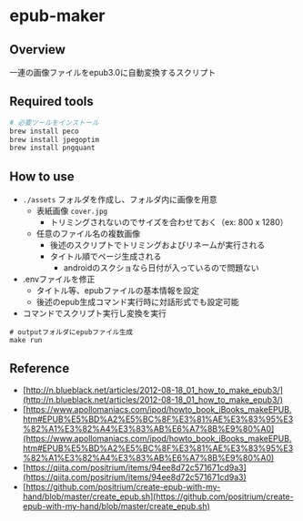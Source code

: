 # epub-maker

## Overview

一連の画像ファイルをepub3.0に自動変換するスクリプト

## Required tools

```sh
# 必要ツールをインストール
brew install peco
brew install jpegoptim
brew install pngquant
```

## How to use

- `./assets` フォルダを作成し、フォルダ内に画像を用意
  - 表紙画像 `cover.jpg`
    - トリミングされないのでサイズを合わせておく（ex: 800 x 1280）
  - 任意のファイル名の複数画像
    - 後述のスクリプトでトリミングおよびリネームが実行される
    - タイトル順でページ生成される
      - androidのスクショなら日付が入っているので問題ない
- .envファイルを修正
  - タイトル等、epubファイルの基本情報を設定
  - 後述のepub生成コマンド実行時に対話形式でも設定可能
- コマンドでスクリプト実行し変換を実行

```shell
# outputフォルダにepubファイル生成
make run
```

## Reference

- [http://n.blueblack.net/articles/2012-08-18_01_how_to_make_epub3/](http://n.blueblack.net/articles/2012-08-18_01_how_to_make_epub3/)
- [https://www.apollomaniacs.com/ipod/howto_book_iBooks_makeEPUB.htm#EPUB%E5%BD%A2%E5%BC%8F%E3%81%AE%E3%83%95%E3%82%A1%E3%82%A4%E3%83%AB%E6%A7%8B%E9%80%A0](https://www.apollomaniacs.com/ipod/howto_book_iBooks_makeEPUB.htm#EPUB%E5%BD%A2%E5%BC%8F%E3%81%AE%E3%83%95%E3%82%A1%E3%82%A4%E3%83%AB%E6%A7%8B%E9%80%A0)
- [https://qiita.com/positrium/items/94ee8d72c571671cd9a3](https://qiita.com/positrium/items/94ee8d72c571671cd9a3)
- [https://github.com/positrium/create-epub-with-my-hand/blob/master/create_epub.sh](https://github.com/positrium/create-epub-with-my-hand/blob/master/create_epub.sh)
